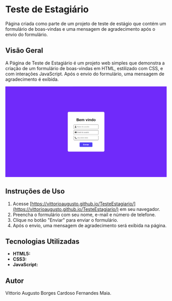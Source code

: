 # Teste de Estagiário

Página criada como parte de um projeto de teste de estágio que contém um formulário de boas-vindas e uma mensagem de agradecimento após o envio do formulário.


## Visão Geral

A Página de Teste de Estagiário é um projeto web simples que demonstra a criação de um formulário de boas-vindas em HTML, estilizado com CSS, e com interações JavaScript. Após o envio do formulário, uma mensagem de agradecimento é exibida.

![alt text](assets/image.png)


## Instruções de Uso

1. Acesse [https://vittorioaugusto.github.io/TesteEstagiario/](https://vittorioaugusto.github.io/TesteEstagiario/) em seu navegador.
2. Preencha o formulário com seu nome, e-mail e número de telefone.
3. Clique no botão "Enviar" para enviar o formulário.
4. Após o envio, uma mensagem de agradecimento será exibida na página.


## Tecnologias Utilizadas

- **HTML5:**
- **CSS3:**
- **JavaScript:**


## Autor

Vittorio Augusto Borges Cardoso Fernandes Maia.